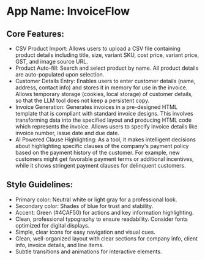 # **App Name**: InvoiceFlow

## Core Features:

- CSV Product Import: Allows users to upload a CSV file containing product details including title, size, variant SKU, cost price, variant price, GST, and image source URL.
- Product Auto-fill: Search and select product by name. All product details are auto-populated upon selection.
- Customer Details Entry: Enables users to enter customer details (name, address, contact info) and stores it in memory for use in the invoice. Allows temporary storage (cookies, local storage) of customer details, so that the LLM tool does not keep a persistent copy.
- Invoice Generation: Generates invoices in a pre-designed HTML template that is compliant with standard invoice designs. This involves transforming data into the specified layout and producing HTML code which represents the invoice. Allows users to specify invoice details like invoice number, issue date and due date.
- AI Powered Clause Highlighting: As a tool, it makes intelligent decisions about highlighting specific clauses of the company's payment policy based on the payment history of the customer.  For example, new customers might get favorable payment terms or additional incentives, while it shows stringent payment clauses for delinquent customers.

## Style Guidelines:

- Primary color: Neutral white or light gray for a professional look.
- Secondary color: Shades of blue for trust and stability.
- Accent: Green (#4CAF50) for actions and key information highlighting.
- Clean, professional typography to ensure readability. Consider fonts optimized for digital displays.
- Simple, clear icons for easy navigation and visual cues.
- Clean, well-organized layout with clear sections for company info, client info, invoice details, and line items.
- Subtle transitions and animations for interactive elements.